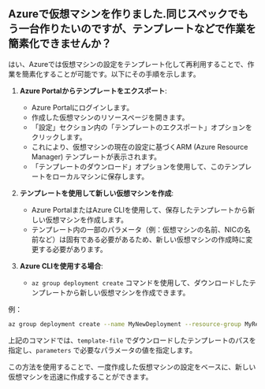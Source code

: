 
## Azureで仮想マシンを作りました.同じスペックでもう一台作りたいのですが、テンプレートなどで作業を簡素化できませんか？


はい、Azureでは仮想マシンの設定をテンプレート化して再利用することで、作業を簡素化することが可能です。以下にその手順を示します。

1. **Azure Portalからテンプレートをエクスポート**:
   - Azure Portalにログインします。
   - 作成した仮想マシンのリソースページを開きます。
   - 「設定」セクション内の「テンプレートのエクスポート」オプションをクリックします。
   - これにより、仮想マシンの現在の設定に基づくARM (Azure Resource Manager) テンプレートが表示されます。
   - 「テンプレートのダウンロード」オプションを使用して、このテンプレートをローカルマシンに保存します。

2. **テンプレートを使用して新しい仮想マシンを作成**:
   - Azure PortalまたはAzure CLIを使用して、保存したテンプレートから新しい仮想マシンを作成します。
   - テンプレート内の一部のパラメータ（例：仮想マシンの名前、NICの名前など）は固有である必要があるため、新しい仮想マシンの作成時に変更する必要があります。

3. **Azure CLIを使用する場合**:
   - `az group deployment create` コマンドを使用して、ダウンロードしたテンプレートから新しい仮想マシンを作成できます。

例：
```bash
az group deployment create --name MyNewDeployment --resource-group MyResourceGroup --template-file /path/to/downloaded/template.json --parameters @/path/to/parameters.json
```

上記のコマンドでは、`template-file` でダウンロードしたテンプレートのパスを指定し、`parameters` で必要なパラメータの値を指定します。

この方法を使用することで、一度作成した仮想マシンの設定をベースに、新しい仮想マシンを迅速に作成することができます。

